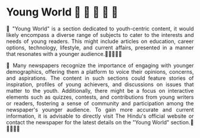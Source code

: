 # Young World 🏰 🎈 🐾 🌟 🌈


<p align = justify> 🌟 "Young World" is a section dedicated to youth-centric content, it would likely encompass a diverse range of subjects to cater to the interests and needs of young readers. This might include articles on education, career options, technology, lifestyle, and current affairs, presented in a manner that resonates with a younger audience.🌟🌟🌟🌟🌟</p>

<p align = justify>🌟 Many newspapers recognize the importance of engaging with younger demographics, offering them a platform to voice their opinions, concerns, and aspirations. The content in such sections could feature stories of inspiration, profiles of young achievers, and discussions on issues that matter to the youth. Additionally, there might be a focus on interactive elements such as quizzes, contests, and contributions from young writers or readers, fostering a sense of community and participation among the newspaper's younger audience. To gain more accurate and current information, it is advisable to directly visit The Hindu's official website or contact the newspaper for the latest details on the "Young World" section.🌟🌟🌟🌟🌟</p>
